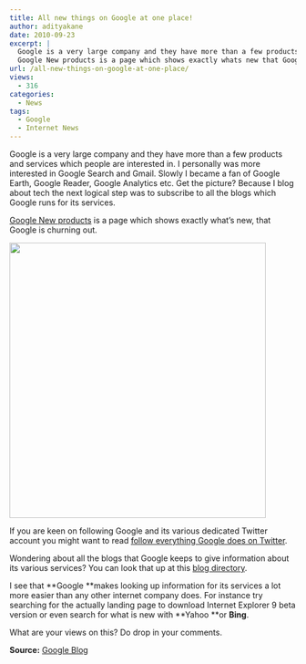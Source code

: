 ```yaml
---
title: All new things on Google at one place!
author: adityakane
date: 2010-09-23
excerpt: |
  Google is a very large company and they have more than a few products and services which people are interested in. I personally was more interested in Google Search and Gmail. Slowly I became a fan of Google Earth, Google Reader, Google Analytics etc. Get the picture? Because I blog about tech the next logical step was to subscribe to all the blogs which Google runs for its services.
  Google New products is a page which shows exactly whats new that Google is churning out.
url: /all-new-things-on-google-at-one-place/
views:
  - 316
categories:
  - News
tags:
  - Google
  - Internet News
---
```

Google is a very large company and they have more than a few products and services which people are interested in. I personally was more interested in Google Search and Gmail. Slowly I became a fan of Google Earth, Google Reader, Google Analytics etc. Get the picture? Because I blog about tech the next logical step was to subscribe to all the blogs which Google runs for its services.

<a href="http://www.google.com/newproducts/" onclick="_gaq.push(['_trackEvent', 'outbound-article', 'http://www.google.com/newproducts/', 'Google New products']);" >Google New products</a> is a page which shows exactly what&#8217;s new, that Google is churning out.

<a rel="attachment wp-att-30305" href="http://devilsworkshop.org/all-new-things-on-google-at-one-place/google_new_products/"><img class="alignnone size-full wp-image-30305" title="Google_new_products" src="http://cdn.devilsworkshop.org/files/2010/09/Google_new_products.png" alt="" width="450" height="483" /></a>

If you are keen on following Google and its various dedicated Twitter account you might want to read [follow everything Google does on Twitter][1].

Wondering about all the blogs that Google keeps to give information about its various services? You can look that up at this <a href="http://www.google.com/press/blogs/directory.html#tab0" onclick="_gaq.push(['_trackEvent', 'outbound-article', 'http://www.google.com/press/blogs/directory.html#tab0', 'blog directory']);" >blog directory</a>.

I see that **Google **makes looking up information for its services a lot more easier than any other internet company does. For instance try searching for the actually landing page to download Internet Explorer 9 beta version or even search for what is new with **Yahoo **or **Bing**.

What are your views on this? Do drop in your comments.

**Source:** <a href="http://googleblog.blogspot.com/2010/09/one-place-to-find-everything-new-from.html" onclick="_gaq.push(['_trackEvent', 'outbound-article', 'http://googleblog.blogspot.com/2010/09/one-place-to-find-everything-new-from.html', 'Google Blog']);" >Google Blog</a>

 [1]: http://devilsworkshop.org/follow-everything-google-does-on-twitter/
